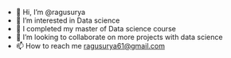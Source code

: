 - 👋 Hi, I’m @ragusurya
- 👀 I’m interested in Data science
- 🌱 I completed my master of Data science course 
- 💞️ I’m looking to collaborate on more projects with data science
- 📫 How to reach me  ragusurya61@gmail.com

<!---
ragusurya/ragusurya is a ✨ special ✨ repository because its `README.md` (this file) appears on your GitHub profile.
You can click the Preview link to take a look at your changes.
--->
